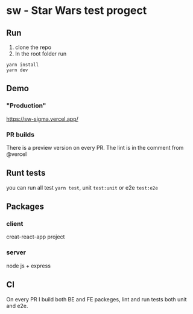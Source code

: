 # sw - Star Wars test progect

## Run
1. clone the repo
2. In the root folder run
```
yarn install
yarn dev
```

## Demo
### "Production"
https://sw-sigma.vercel.app/

### PR builds
There is a preview version on every PR. The lint is in the comment from @vercel

## Runt tests
you can run all test `yarn test`, unit `test:unit` or e2e `test:e2e`

## Packages

### client
creat-react-app project

### server
node js + express

## CI
On every PR I build both BE and FE packeges, lint and run tests both unit and e2e.